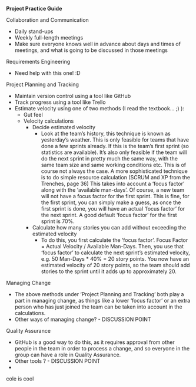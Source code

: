 **Project Practice Guide**

Collaboration and Communication
* Daily stand-ups
* Weekly full-length meetings
* Make sure everyone knows well in advance about days and times of meetings, and what is going to be discussed in those meetings


Requirements Engineering
* Need help with this one! :D


Project Planning and Tracking
* Maintain version control using a tool like GitHub
* Track progress using a tool like Trello
* Estimate velocity using one of two methods (I read the textbook… ;) ):
    * Gut feel
    * Velocity calculations
      * Decide estimated velocity
        * Look at the team’s history, this technique is known as yesterday’s weather. This is only feasible for teams that have done a few sprints already. If this is the team’s first sprint (so statistics are available). It’s also only feasible if the team will do the next sprint in pretty much the same way, with the same team size and same working conditions etc. This is of course not always the case.
          A more sophisticated technique is to do simple resource calculation (SCRUM and XP from the Trenches, page 36)
          This takes into account a ‘focus factor’ along with the ‘available man-days’. Of course, a new team will not have a focus factor for the first sprint. This is fine, for the first sprint, you can simply make a guess, as once the first sprint is done, you will have an actual ‘focus factor’ for the next sprint. A good default ‘focus factor’ for the first sprint is 70%.
      * Calculate how many stories you can add without exceeding the estimated velocity
        * To do this, you first calculate the ‘focus factor’. Focus Factor = Actual Velocity / Available Man-Days.
          Then, you use that ‘focus factor’ to calculate the next sprint’s estimated velocity, e.g. 50 Man-Days * 40% = 20 story points.
          You now have an estimated velocity of 20 story points, so the team should add stories to the sprint until it adds up to approximately 20.

Managing Change
* The above methods under ‘Project Planning and Tracking’ both play a part in managing change, as things like a lower ‘focus factor’ or an extra person who has just joined the team can be taken into account in the calculations.
* Other ways of managing change? - DISCUSSION POINT

Quality Assurance
* GitHub is a good way to do this, as it requires approval from other people in the team in order to process a change, and so everyone in the group can have a role in Quality Assurance.
* Other tools ? - DISCUSSION POINT
* 
cole is cool
